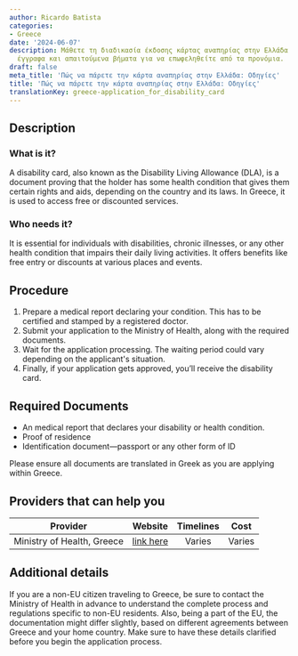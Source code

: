 ```yaml
---
author: Ricardo Batista
categories:
- Greece
date: '2024-06-07'
description: Μάθετε τη διαδικασία έκδοσης κάρτας αναπηρίας στην Ελλάδα. Οδηγίες για
  έγγραφα και απαιτούμενα βήματα για να επωφεληθείτε από τα προνόμια.
draft: false
meta_title: 'Πώς να πάρετε την κάρτα αναπηρίας στην Ελλάδα: Οδηγίες'
title: 'Πώς να πάρετε την κάρτα αναπηρίας στην Ελλάδα: Οδηγίες'
translationKey: greece-application_for_disability_card
---
```



## Description
### What is it?
A disability card, also known as the Disability Living Allowance (DLA), is a document proving that the holder has some health condition that gives them certain rights and aids, depending on the country and its laws. In Greece, it is used to access free or discounted services.

### Who needs it?
It is essential for individuals with disabilities, chronic illnesses, or any other health condition that impairs their daily living activities. It offers benefits like free entry or discounts at various places and events.

## Procedure
1. Prepare a medical report declaring your condition. This has to be certified and stamped by a registered doctor.
2. Submit your application to the Ministry of Health, along with the required documents.
3. Wait for the application processing. The waiting period could vary depending on the applicant's situation.
4. Finally, if your application gets approved, you’ll receive the disability card.

## Required Documents
- An medical report that declares your disability or health condition.
- Proof of residence
- Identification document—passport or any other form of ID

Please ensure all documents are translated in Greek as you are applying within Greece.

## Providers that can help you

| Provider        |     Website     |     Timelines    |       Cost      |
| --------------- | --------------- |  :-------------: | :-------------: |
| Ministry of Health, Greece | [link here](https://www.moh.gov.gr/) | Varies | Varies  |

## Additional details
If you are a non-EU citizen traveling to Greece, be sure to contact the Ministry of Health in advance to understand the complete process and regulations specific to non-EU residents. Also, being a part of the EU, the documentation might differ slightly, based on different agreements between Greece and your home country. Make sure to have these details clarified before you begin the application process.